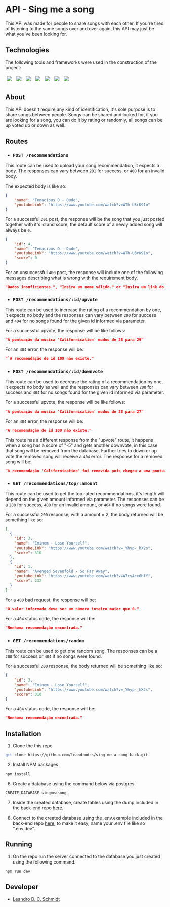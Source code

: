 # API - Sing me a song

This API was made for people to share songs with each other. If you're tired of listening to the same songs over and over again, this API may just be what you've been looking for.

## Technologies

The following tools and frameworks were used in the construction of the project:
<p>
  <img style='margin: 5px;' src='https://img.shields.io/badge/Node.js-339933?style=for-the-badge&logo=nodedotjs&logoColor=white'>
  <img style='margin: 5px;' src='https://img.shields.io/badge/Express.js-000000?style=for-the-badge&logo=express&logoColor=white'>
  <img style='margin: 5px;' src="https://img.shields.io/badge/Jest-C21325?style=for-the-badge&logo=jest&logoColor=white"/>
  <img style='margin: 5px;' src='https://img.shields.io/badge/PostgreSQL-316192?style=for-the-badge&logo=postgresql&logoColor=white'>
  <img style='margin: 5px;' src='https://img.shields.io/badge/Heroku-430098?style=for-the-badge&logo=heroku&logoColor=white'>
  <img style='margin: 5px;' src='https://img.shields.io/badge/eslint-3A33D1?style=for-the-badge&logo=eslint&logoColor=white'>
  <img style='margin: 5px;' src='https://img.shields.io/badge/npm-CB3837?style=for-the-badge&logo=npm&logoColor=white'>
</p>


## About

This API doesn't require any kind of identification, it's sole purpose is to share songs between people. Songs can be shared and looked for, if you are looking for a song, you can do it by rating or randomly, all songs can be up voted up or down as well.

## Routes

- ### `POST /recommendations`

This route can be used to upload your song recommendation, it expects a body. The responses can vary between `201` for success, or `400` for an invalid body.

The expected body is like so:

```json
{
    "name": "Tenacious D - Dude",
    "youtubeLink": "https://www.youtube.com/watch?v=WTh-U3rK91o"
}
```

For a successful `201` post, the response will be the song that you just posted together with it's id and score, the default score of a newly added song will always be `0`.

```json
{
    "id": 4,
    "name": "Tenacious D - Dude",
    "youtubeLink": "https://www.youtube.com/watch?v=WTh-U3rK91o",
    "score": 0
}
```

For an unsuccessful `400` post, the response will include one of the following messages describing what is wrong with the requirement body.

```json
"Dados insuficientes.", "Insira um nome válido." or "Insira um link do youtube válido."
```

- ### `POST /recommendations/:id/upvote`

This route can be used to increase the rating of a recommendation by one, it expects no body and the responses can vary between `200` for success and `404` for no songs found for the given id informed via parameter.

For a successful upvote, the response will be like follows:

```json
"A pontuação da musica 'Californication' mudou de 28 para 29"
```

For an `404` error, the response will be:

```json
"`A recomendação de id 109 não existe."
```

- ### `POST /recommendations/:id/downvote`

This route can be used to decrease the rating of a recommendation by one, it expects no body as well and the responses can vary between `200` for success and `404` for no songs found for the given id informed via parameter.

For a successful upvote, the response will be like follows:

```json
"A pontuação da musica 'Californication' mudou de 28 para 27"
```

For an `404` error, the response will be:

```json
"A recomendação de id 109 não existe."
```

This route has a different response from the "upvote" route, it happens when a song has a score of "-5" and gets another downvote, in this case that song will be removed from the database. Further tries to down or up vote the removed song will receive a `404` error. The response for a removed song will be:

```json
"A recomendação 'Californication' foi removida pois chegou a uma pontuação muito baixa."
```

- ### `GET /recommendations/top/:amount`

This route can be used to get the top rated recommendations, it's length will depend on the given amount informed via parameter. The responses can be a `200` for success, `400` for an invalid amount, or `404` if no songs were found.

For a successful `200` response, with a amount = 2, the body returned will be something like so:

```json
[
  {
    "id": 3,
    "name": "Eminem - Lose Yourself",
    "youtubeLink": "https://www.youtube.com/watch?v=_Yhyp-_hX2s",
    "score": 310
  },
  {
    "id": 1,
    "name": "Avenged Sevenfold - So Far Away",
    "youtubeLink": "https://www.youtube.com/watch?v=A7ry4cx6HfY",
    "score": 232
  }
]
```

For a `400` bad request, the response will be:

```json
"O valor informado deve ser um número inteiro maior que 0."
```

For a `404` status code, the response will be:

```json
"Nenhuma recomendação encontrada."
```

- ### `GET /recommendations/random`

This route can be used to get one random song. The responses can be a `200` for success or `404` if no songs were found.

For a successful `200` response, the body returned will be something like so:

```json
{
    "id": 3,
    "name": "Eminem - Lose Yourself",
    "youtubeLink": "https://www.youtube.com/watch?v=_Yhyp-_hX2s",
    "score": 310
}
```

For a `404` status code, the response will be:

```json
"Nenhuma recomendação encontrada."
```

## Installation

1. Clone the this repo
```sh
git clone https://github.com/leandrodcs/sing-me-a-song-back.git
```
2. Install NPM packages
```sh
npm install
```
6. Create a database using the command below via postgres
```sh
CREATE DATABASE singmeasong
```
7. Inside the created database, create tables using the dump included in the back-end repo <a href="https://github.com/leandrodcs/sing-me-a-song-back/blob/main/dump.sql">here</a>.

8. Connect to the created database using the .env.example included in the back-end repo <a href="https://github.com/leandrodcs/sing-me-a-song-back/blob/main/.env.example">here</a>, to make it easy, name your .env file like so ".env.dev".

## Running

1. On the repo run the server connected to the database you just created using the following command.
```sh
npm run dev
```

## Developer

* [Leandro D. C. Schmidt ](https://github.com/leandrodcs)